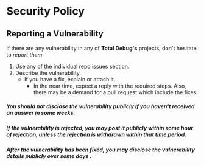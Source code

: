 # Security Policy

## Reporting a Vulnerability

If there are any vulnerability in any of **Total Debug's** projects, don't hesitate to _report them_.

1. Use any of the individual repo issues section.
2. Describe the vulnerability.
   * If you have a fix, explain or attach it.
     * In the near time, expect a reply with the required steps. Also, there may be a demand for a pull request which include the fixes.

##### You should not disclose the vulnerability publicly if you haven't received an answer in some weeks.

##### If the vulnerability is rejected, you may post it publicly within some hour of rejection, unless the rejection is withdrawn within that time period.

##### After the vulnerability has been fixed, you may disclose the vulnerability details publicly over some days .
